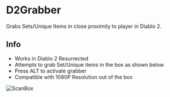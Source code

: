 # D2Grabber
Grabs Sets/Unique Items in close proximity to player in Diablo 2.

## Info
* Works in Diablo 2 Resurrected
* Attempts to grab Set/Unique items in the box as shown below
* Press ALT to activate grabber
* Compatible with 1080P Resolution out of the box

![ScanBox](https://user-images.githubusercontent.com/42287509/136714870-98ff9d3a-da6e-470d-ae2d-b36ec7eb081e.png)
